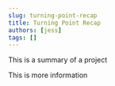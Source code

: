 ```yaml
---
slug: turning-point-recap
title: Turning Point Recap
authors: [jess]
tags: []
---
```


This is a summary of a project

<!--truncate-->

This is more information